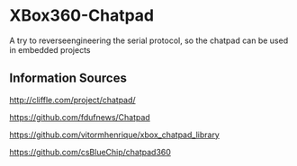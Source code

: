 # XBox360-Chatpad

A try to reverseengineering the serial protocol, so the chatpad can be used in embedded projects

## Information Sources

http://cliffle.com/project/chatpad/

https://github.com/fdufnews/Chatpad

https://github.com/vitormhenrique/xbox_chatpad_library

https://github.com/csBlueChip/chatpad360
